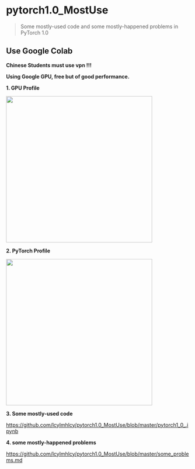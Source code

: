 # pytorch1.0_MostUse
> Some mostly-used code and some mostly-happened problems in PyTorch 1.0

## Use Google Colab
  
**Chinese Students must use vpn !!!**
  
**Using Google GPU, free but of good performance.**
  
**1. GPU Profile**  
  
<p>
  <img src="https://github.com/lcylmhlcy/pytorch1.0_MostUse/raw/master/img/1.png" width=400>
</p>

**2. PyTorch Profile**  
  
<p>
  <img src="https://github.com/lcylmhlcy/pytorch1.0_MostUse/raw/master/img/2.png" width=400>
</p>

**3. Some mostly-used code**
  
https://github.com/lcylmhlcy/pytorch1.0_MostUse/blob/master/pytorch1_0_.ipynb
  
**4. some mostly-happened problems**
  
https://github.com/lcylmhlcy/pytorch1.0_MostUse/blob/master/some_problems.md
